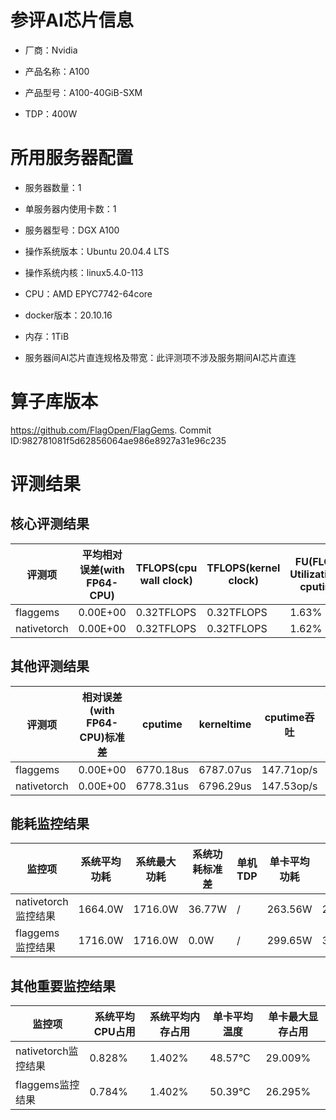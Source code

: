 # 参评AI芯片信息

* 厂商：Nvidia


* 产品名称：A100
* 产品型号：A100-40GiB-SXM
* TDP：400W

# 所用服务器配置

* 服务器数量：1


* 单服务器内使用卡数：1
* 服务器型号：DGX A100
* 操作系统版本：Ubuntu 20.04.4 LTS
* 操作系统内核：linux5.4.0-113
* CPU：AMD EPYC7742-64core
* docker版本：20.10.16
* 内存：1TiB
* 服务器间AI芯片直连规格及带宽：此评测项不涉及服务期间AI芯片直连

# 算子库版本

https://github.com/FlagOpen/FlagGems. Commit ID:982781081f5d62856064ae986e8927a31e96c235

# 评测结果

## 核心评测结果

| 评测项  | 平均相对误差(with FP64-CPU) | TFLOPS(cpu wall clock) | TFLOPS(kernel clock) | FU(FLOPS Utilization)-cputime | FU-kerneltime |
| ---- | -------------- | -------------- | ------------ | ------ | ----- |
| flaggems | 0.00E+00    | 0.32TFLOPS       | 0.32TFLOPS        | 1.63% | 1.62% |
| nativetorch | 0.00E+00    | 0.32TFLOPS      | 0.32TFLOPS      | 1.62%      | 1.62%    |

## 其他评测结果

| 评测项  | 相对误差(with FP64-CPU)标准差 | cputime | kerneltime | cputime吞吐 | kerneltime吞吐 | 无预热时延 | 预热后时延 |
| ---- | -------------- | -------------- | ------------ | ------------ | -------------- | -------------- | ------------ |
| flaggems | 0.00E+00    | 6770.18us       | 6787.07us        | 147.71op/s | 147.34op/s | 264046.26us | 6840.16us |
| nativetorch | 0.00E+00    | 6778.31us       | 6796.29us        | 147.53op/s | 147.14op/s | 8596.94us | 6795.57us |

## 能耗监控结果

| 监控项  | 系统平均功耗  | 系统最大功耗  | 系统功耗标准差 | 单机TDP | 单卡平均功耗 | 单卡最大功耗 | 单卡功耗标准差 | 单卡TDP |
| ---- | ------- | ------- | ------- | ----- | ------------ | ------------ | ------------- | ----- |
| nativetorch监控结果 | 1664.0W | 1716.0W | 36.77W   | /     | 263.56W       | 269.0W      | 4.31W        | 1664.0  |
| flaggems监控结果 | 1716.0W | 1716.0W | 0.0W   | /     | 299.65W       | 303.0W      | 3.38W        | 1716.0  |

## 其他重要监控结果

| 监控项  | 系统平均CPU占用 | 系统平均内存占用 | 单卡平均温度 | 单卡最大显存占用 |
| ---- | --------- | -------- | ------------ | -------------- |
| nativetorch监控结果 | 0.828%    | 1.402%   | 48.57°C       | 29.009%        |
| flaggems监控结果 | 0.784%    | 1.402%   | 50.39°C       | 26.295%        |
